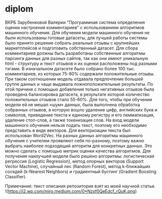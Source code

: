 # diplom
ВКРБ Зарубенковой Валерии "Программная система определения оценки настроения комментариев" с использованием алгоритмов машинного обучения. 
Для обучения модели машинного обучения не были использованы готовые датасеты, для лучшей работы системы было принято решение собрать реальные отзывы с крупнейших маркетплейсов и подготовить собственный датасет.
Для сбора комментариев должны быть разработаны собственные алгоритмы парсинга данных для разных сайтов, так как они имеют уникальную html - структуру и текст отзывов и их оценки расположены под разными тэгами. 
В изначальном датасете было собрано более 100 тыс. комментариев, из которых 75-80% содержали положительные отзывы. При таком соотношении модель отдавала предпочтение большей группе данных и чаще выдавала ложноположительные результаты. 
По этой причине с помощью добавления только негативных отзывов была проведена балансировка датасета, в результате которой количество положительных отзывов стало 55-60%.
Для того, чтобы при обучении модели ей не мешал «шум» данных, была выполнена обработка собранных отзывов, в которую вошло удаление цифр, английских букв и символов, приведение текста к единому регистру и его лемматизация, удаление стоп-слов, а также токенизация слов.
На вход модели машинного обучения нельзя подать текст, поэтому его необходимо представить в виде векторов. Для векторизации текста был использован Word2Vec.
На разных данных алгоритмы машинного обучения с учителем проявляют себя по-разному, поэтому важно выбрать наиболее подходящий алгоритм для конкретных данных. Это можно сделать с помощью метрик оценки качества алгоритмов. 
Для получения наилучшей модели было решено  алгоритмы: логистическая регрессия (Logistic Regression), метод опорных векторов (Support Vector Machine), случайный лес (Random Forest), метод k-ближайших соседей (k-Nearest Neighbors) и градиентный бустинг (Gradient Boosting Classifier).


Примечание: текст описания репозитория взят из моей научной статьи.
!(https://i2.wp.com/miro.medium.com/0*Nzsf0QeEdcf_rQuK.png)

